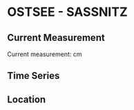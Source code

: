 # OSTSEE - SASSNITZ

## Current Measurement

Current measurement: <Value topic="rivers/pegel-online/OSTSEE/SASSNITZ/measurementValue"/> cm

## Time Series

<TimeSeries topic="rivers/pegel-online/OSTSEE/SASSNITZ/measurementValue" period="week" />

## Location

<WorldMap>
  <Marker lat="54.50829305906584" lon="13.636651355609894" labelTopic="rivers/pegel-online/OSTSEE/SASSNITZ" />
</WorldMap>

